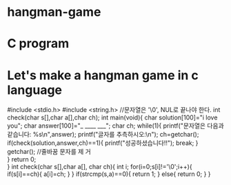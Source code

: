 # hangman-game
# C program
# Let's make a hangman game in c language

#include <stdio.h>
#include <string.h> 
//문자열은 '\0', NUL로  끝나야 한다. 
int check(char s[],char a[],char ch);
int main(void){
	char solution[100]="i love you";
	char answer[100]="_ ____ ___";
	char ch;
	while(1){
	printf("문자열은 다음과 같습니다: %s\n",answer);
	printf("글자를 추측하시오:\n");
	ch=getchar();
	if(check(solution,answer,ch)==1){
		printf("성공하셨습니다!!");
		break; 
	}
	getchar(); //줄바꿈 문자를 제 거  
}
	return 0;	
}
int check(char s[],char a[], char ch){
	int i;
	for(i=0;s[i]!='\0';i++){
		if(s[i]==ch){
			a[i]=ch;
		}
	}
	if(strcmp(s,a)==0){
		return 1;
	}
	else{
		return 0;
	}
}


